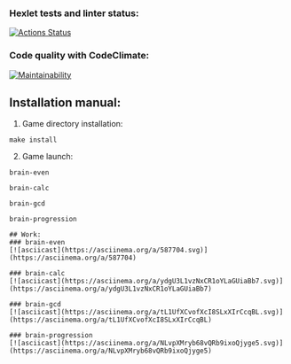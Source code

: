 ### Hexlet tests and linter status:
[![Actions Status](https://github.com/ShoZYXrk/fullstack-javascript-project-44/workflows/hexlet-check/badge.svg)](https://github.com/ShoZYXrk/fullstack-javascript-project-44/actions)

### Code quality with CodeClimate:
[![Maintainability](https://api.codeclimate.com/v1/badges/db061cdb2fc8ef18ac02/maintainability)](https://codeclimate.com/github/ShoZYXrk/fullstack-javascript-project-44/maintainability)

## Installation manual:
1. Game directory installation:
```
make install
```
2. Game launch:
```
brain-even
```
```
brain-calc
```
```
brain-gcd
```
```
brain-progression

## Work:
### brain-even
[![asciicast](https://asciinema.org/a/587704.svg)](https://asciinema.org/a/587704)

### brain-calc
[![asciicast](https://asciinema.org/a/ydgU3L1vzNxCR1oYLaGUiaBb7.svg)](https://asciinema.org/a/ydgU3L1vzNxCR1oYLaGUiaBb7)

### brain-gcd
[![asciicast](https://asciinema.org/a/tL1UfXCvofXcI8SLxXIrCcqBL.svg)](https://asciinema.org/a/tL1UfXCvofXcI8SLxXIrCcqBL)

### brain-progression
[![asciicast](https://asciinema.org/a/NLvpXMryb68vQRb9ixoQjyge5.svg)](https://asciinema.org/a/NLvpXMryb68vQRb9ixoQjyge5)